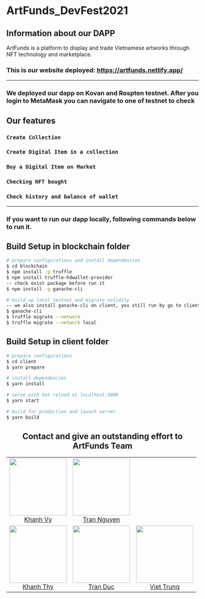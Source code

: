# ArtFunds_DevFest2021

## Information about our DAPP

ArtFunds is a platform to display and trade Vietnamese artworks through NFT technology and marketplace.

### This is our website deployed: https://artfunds.netlify.app/

---

### We deployed our dapp on Kovan and Rospten testnet. After you login to MetaMask you can navigate to one of testnet to check

## Our features

### `Create Collection`

### `Create Digital Item in a collection`

### `Buy a Digital Item on Market`

### `Checking NFT bought`

### `Check history and balance of wallet`

---

### If you want to run our dapp locally, following commands below to run it.

## Build Setup in blockchain folder

```bash
# prepare configurations and install dependencies
$ cd blockchain
$ npm install -g truffle
$ npm install truffle-hdwallet-provider
-- check exist package before run it
$ npm install -g ganache-cli

# build up local testnet and migrate solidity
-- we also install ganache-cli on client, you still run by go to client folder and run cmd "yarn ganache-cli"
$ ganache-cli
$ truffle migrate --network
$ truffle migrate --network local
```

## Build Setup in client folder

```bash
# prepare configurations
$ cd client
$ yarn prepare

# install dependencies
$ yarn install

# serve with hot reload at localhost:3000
$ yarn start

# build for production and launch server
$ yarn build
```

<h2 align="center">Contact and give an outstanding effort to ArtFunds Team</h2>

<table>
  <tbody>
    <tr>
      <td align="center">
        <img width="150" height="150"
        src="https://scontent.fdad3-4.fna.fbcdn.net/v/t1.6435-9/167560124_1158026367965786_4456007989502876061_n.jpg?_nc_cat=104&ccb=1-5&_nc_sid=174925&_nc_ohc=VZadXq6WrHgAX8iZkTA&_nc_ht=scontent.fdad3-4.fna&oh=31aef6f1c00fb32e020bc51c579efa04&oe=61A1D94F">
        </br>
        <a href="https://www.facebook.com/khanhvy.tran.98031">Khanh Vy</a>
      </td>
      <td align="center">
        <img width="150" height="150"
        src="https://scontent.fdad3-4.fna.fbcdn.net/v/t1.6435-9/246498800_3009943549244117_7295091110409923833_n.jpg?_nc_cat=101&ccb=1-5&_nc_sid=09cbfe&_nc_ohc=GN2cjgGoZR0AX-kCPhH&tn=Dh3aFCz5Dk1ur-Z5&_nc_ht=scontent.fdad3-4.fna&oh=beed9fa27152786ee26597c8d5aa6843&oe=61A3364A">
        </br>
        <a href="https://www.facebook.com/trandinhphucnguyen">Tran Nguyen</a>
      </td>
    </tr>
    <tr>
      <td align="center">
        <img width="150" height="150"
        src="https://scontent.fdad3-5.fna.fbcdn.net/v/t31.18172-8/15800177_568459200016663_6048824361441283694_o.jpg?_nc_cat=102&ccb=1-5&_nc_sid=174925&_nc_ohc=8SoUbacA-6EAX-tgAME&_nc_ht=scontent.fdad3-5.fna&oh=ace3414930772bc454e6ee3838586ea4&oe=61A105B8">
        </br>
        <a href="https://www.facebook.com/thy.lengockhanh">Khanh Thy</a>
      </td>
        <td align="center">
        <img width="150" height="150"
        src="https://scontent.fdad3-2.fna.fbcdn.net/v/t31.18172-8/23668900_495242154183459_907561383454450522_o.jpg?_nc_cat=107&ccb=1-5&_nc_sid=8bfeb9&_nc_ohc=9HEElbNJshEAX_Fz-Gy&_nc_ht=scontent.fdad3-2.fna&oh=7dcc8f6973f794268f7525069194403f&oe=61A08DCB">
        </br>
        <a href="https://www.facebook.com/beobiebom/">Tran Duc</a>
      </td>
        <td align="center">
        <img width="150" height="150"
        src="https://scontent.fdad3-4.fna.fbcdn.net/v/t1.6435-9/205592143_1869226493259497_3434819717428457417_n.png.jpg?_nc_cat=104&ccb=1-5&_nc_sid=174925&_nc_ohc=Vd7wCIm2PckAX8auNTu&tn=Dh3aFCz5Dk1ur-Z5&_nc_ht=scontent.fdad3-4.fna&oh=0d37639f317633818c3fb8db34bf18f5&oe=61A05DB4">
        </br>
        <a href="https://www.facebook.com/trungvietlee/">Viet Trung</a>
      </td>
    </tr>
  <tbody>
</table>
